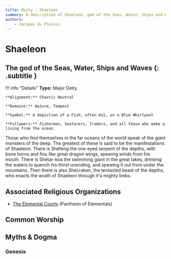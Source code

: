 ```yaml
---
title: Deity - Shaeleon
summary: A description of Shaeleon, god of the Seas, Water, Ships and Waves.
authors:
    - Jacques du Plessis
---
```

# Shaeleon
## The god of the Seas, Water, Ships and Waves {: .subtitle }

!!! info "Details"
    **Type:** Major Deity

    **Alignment:** Chaotic Neutral

    **Domains:** Nature, Tempest

    **Symbol:** A depiction of a Fish, often Koi, on a Blue Whirlpool

    **Followers:** Fishermen, Seafarers, Traders, and all those who make a living from the ocean.

Those who find themselves in the far oceans of the world speak of the giant monsters of the deep. The greatest of these is said to be the manifestations of Shaeleon.  There is Shéfeng the one eyed serpent of the depths, with bone horns and fins like great dragon wings, spewing winds from his mouth. There is Shétar-koa the swimming giant in the great lakes, drinking the waters to quench his thirst unending, and spewing it out from under the mountains. Then there is also Shécraken, the tentacled beast of the depths, who enacts the wrath of Shaeleon through it's mighty limbs.

## Associated Religious Organizations
* [The Elemental Courts](/religion/organizations/elemental_courts) (Pantheon of Elementals)

## Common Worship

## Myths & Dogma
### Genesis